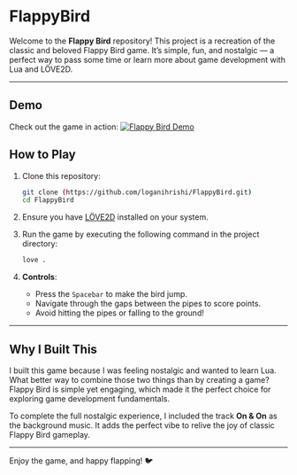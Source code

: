 # FlappyBird

Welcome to the **Flappy Bird** repository! This project is a recreation of the classic and beloved Flappy Bird game. It’s simple, fun, and nostalgic — a perfect way to pass some time or learn more about game development with Lua and LÖVE2D.

---

## Demo
Check out the game in action: 
[![Flappy Bird Demo](https://img.youtube.com/vi/59OtjcjhQZI/0.jpg)](https://youtu.be/59OtjcjhQZI)

## How to Play

1. Clone this repository:  
   ```bash
   git clone (https://github.com/loganihrishi/FlappyBird.git)
   cd FlappyBird
   ```

2. Ensure you have [LÖVE2D](https://love2d.org/) installed on your system.

3. Run the game by executing the following command in the project directory:  
   ```bash
   love .
   ```

4. **Controls**:  
   - Press the `Spacebar` to make the bird jump.  
   - Navigate through the gaps between the pipes to score points.  
   - Avoid hitting the pipes or falling to the ground!

---

## Why I Built This

I built this game because I was feeling nostalgic and wanted to learn Lua. What better way to combine those two things than by creating a game? Flappy Bird is simple yet engaging, which made it the perfect choice for exploring game development fundamentals.

To complete the full nostalgic experience, I included the track **On & On** as the background music. It adds the perfect vibe to relive the joy of classic Flappy Bird gameplay.

---

Enjoy the game, and happy flapping! 🐦